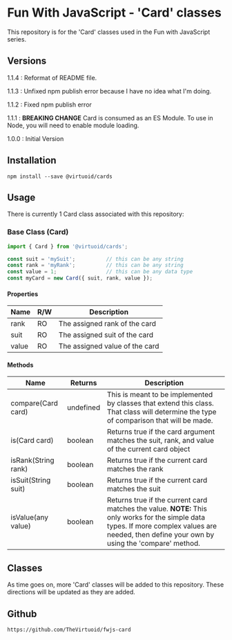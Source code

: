 # Fun With JavaScript - 'Card' classes

This repository is for the 'Card' classes used in the Fun with JavaScript series.

## Versions

1.1.4 : Reformat of README file.

1.1.3 : Unfixed npm publish error because I have no idea what I'm doing.

1.1.2 : Fixed npm publish error

1.1.1 : **BREAKING CHANGE** Card is consumed as an ES Module. To use in Node, you will need to enable module loading.

1.0.0 : Initial Version


## Installation

```
npm install --save @virtuoid/cards
```

## Usage

There is currently 1 Card class associated with this repository:

### Base Class (Card)

```javascript
import { Card } from '@virtuoid/cards';

const suit = 'mySuit';          // this can be any string
const rank = 'myRank';          // this can be any string
const value = 1;                // this can be any data type
const myCard = new Card({ suit, rank, value });
```
#### Properties
| Name  | R/W | Description                    |
|-------|-----|--------------------------------|
| rank  | RO  | The assigned rank of the card  |
| suit  | RO  | The assigned suit of the card  |
| value | RO  | The assigned value of the card |

#### Methods
| Name                | Returns   | Description                                                                                                                                                                                     |
|---------------------|-----------|-------------------------------------------------------------------------------------------------------------------------------------------------------------------------------------------------|
| compare(Card card)  | undefined | This is meant to be implemented by classes that extend this class. That class will determine the type of comparison that will be made.                                                          |
| is(Card card)       | boolean   | Returns true if the card argument matches the suit, rank, and value of the current card object                                                                                                  |
| isRank(String rank) | boolean   | Returns true if the current card matches the rank                                                                                                                                               |
| isSuit(String suit) | boolean   | Returns true if the current card matches the suit                                                                                                                                               |
| isValue(any value)  | boolean   | Returns true if the current card matches the value. **NOTE:** This only works for the simple data types. If more complex values are needed, then define your own by using the 'compare' method. |

## Classes

As time goes on, more 'Card' classes will be added to this repository. These directions will be updated as they are added.

## Github

```
https://github.com/TheVirtuoid/fwjs-card
```

